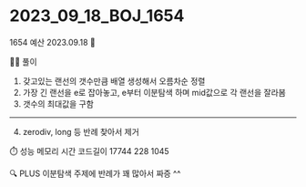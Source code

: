 # 2023_09_18_BOJ_1654

1654 예산 2023.09.18 📆

👩‍🏫 풀이

1. 갖고있는 랜선의 갯수만큼 배열 생성해서 오름차순 정렬
2. 가장 긴 랜선을 e로 잡아놓고, e부터 이분탐색 하며 mid값으로 각 랜선을 잘라봄
3. 갯수의 최대값을 구함

---

4. zerodiv, long 등 반례 찾아서 제거

⏱️ 성능
메모리 시간 코드길이
17744 228 1045

🔍 PLUS
이분탐색 주제에 반례가 꽤 많아서 짜증 ^^
